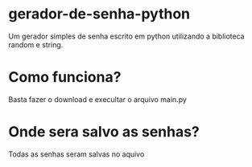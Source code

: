 # gerador-de-senha-python
 Um gerador simples de senha escrito em python utilizando a biblioteca random e string.

 # Como funciona?
Basta fazer o download e execultar o arquivo main.py

# Onde sera salvo as senhas?
Todas as senhas seram salvas no aquivo 
